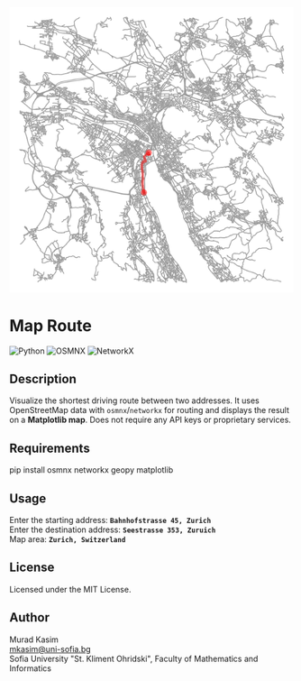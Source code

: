 ![Cover](https://github.com/m-kasim/map-route/blob/main/image_map-shorest-route.png)


# Map Route

![Python](https://img.shields.io/badge/Python-3.7%2B-blue)
![OSMNX](https://img.shields.io/badge/OSMNX-1.1-green)
![NetworkX](https://img.shields.io/badge/NetworkX-2.6-orange)

## Description

Visualize the shortest driving route between two addresses. It uses OpenStreetMap data with `osmnx`/`networkx` for routing and displays the result on a **Matplotlib map**. Does not require any API keys or proprietary services.

## Requirements

pip install osmnx networkx geopy matplotlib

## Usage

Enter the starting address: **```Bahnhofstrasse 45, Zurich```**  
Enter the destination address: **```Seestrasse 353, Zuruich```**  
Map area: **```Zurich, Switzerland```**  

## License

Licensed under the MIT License.

## Author

Murad Kasim  
mkasim@uni-sofia.bg  
Sofia University "St. Kliment Ohridski", Faculty of Mathematics and Informatics
